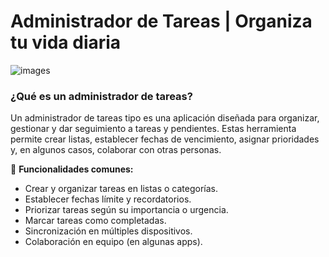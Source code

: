 # Administrador de Tareas | Organiza tu vida diaria

![images](https://github.com/user-attachments/assets/951d8ea9-365d-4a54-9398-3bd69293c07a)

### **¿Qué es un administrador de tareas?**

Un administrador de tareas tipo es una aplicación diseñada para organizar, gestionar y dar seguimiento a tareas y pendientes. Estas herramienta permite crear listas, establecer fechas de vencimiento, asignar prioridades y, en algunos casos, colaborar con otras personas.

📌 **Funcionalidades comunes:**

- Crear y organizar tareas en listas o categorías.
- Establecer fechas límite y recordatorios.
- Priorizar tareas según su importancia o urgencia.
- Marcar tareas como completadas.
- Sincronización en múltiples dispositivos.
- Colaboración en equipo (en algunas apps).
